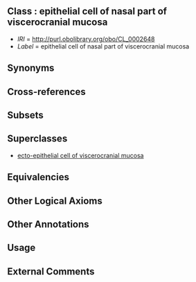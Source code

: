 
## Class : epithelial cell of nasal part of viscerocranial mucosa

 * *IRI* = http://purl.obolibrary.org/obo/CL_0002648
 * *Label* = epithelial cell of nasal part of viscerocranial mucosa

## Synonyms


## Cross-references


## Subsets


## Superclasses

 * [ecto-epithelial cell of viscerocranial mucosa](../../CL/83/CL_0002283.md)

## Equivalencies


## Other Logical Axioms


## Other Annotations


## Usage


## External Comments

